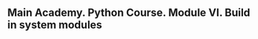 <h2>
    <span>
        Main Academy. Python Course.
        Module VI. Build in system modules
    </span>
</h2>
